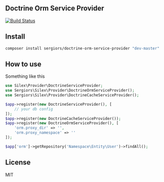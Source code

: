 Doctrine Orm Service Provider
-----------------------------
[![Build Status](https://travis-ci.org/sergiors/doctrine-orm-service-provider.svg?branch=master)](https://travis-ci.org/inbep/doctrine-orm-service-provider)

Install
-------
```bash
composer install sergiors/doctrine-orm-service-provider "dev-master"
```

How to use
----------
Something like this
```php
use Silex\Provider\DoctrineServiceProvider;
use Sergiors\Silex\Provider\DoctrineOrmServiceProvider();
use Sergiors\Silex\Provider\DoctrineCacheServiceProvider();

$app->register(new DoctrineServiceProvider(), [
    // your db config
]);
$app->register(new DoctrineCacheServiceProvider());
$app->register(new DoctrineOrmServiceProvider(), [
    'orm.proxy_dir' => '',
    'orm.proxy_namespace' => ''
]);

$app['orm']->getRepository('Namespace\Entity\User')->findAll();
```

License
-------
MIT
